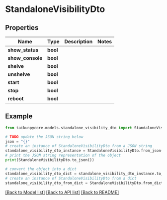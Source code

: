 # StandaloneVisibilityDto


## Properties

Name | Type | Description | Notes
------------ | ------------- | ------------- | -------------
**show_status** | **bool** |  | 
**show_console** | **bool** |  | 
**shelve** | **bool** |  | 
**unshelve** | **bool** |  | 
**start** | **bool** |  | 
**stop** | **bool** |  | 
**reboot** | **bool** |  | 

## Example

```python
from taikunpycore.models.standalone_visibility_dto import StandaloneVisibilityDto

# TODO update the JSON string below
json = "{}"
# create an instance of StandaloneVisibilityDto from a JSON string
standalone_visibility_dto_instance = StandaloneVisibilityDto.from_json(json)
# print the JSON string representation of the object
print(StandaloneVisibilityDto.to_json())

# convert the object into a dict
standalone_visibility_dto_dict = standalone_visibility_dto_instance.to_dict()
# create an instance of StandaloneVisibilityDto from a dict
standalone_visibility_dto_from_dict = StandaloneVisibilityDto.from_dict(standalone_visibility_dto_dict)
```
[[Back to Model list]](../README.md#documentation-for-models) [[Back to API list]](../README.md#documentation-for-api-endpoints) [[Back to README]](../README.md)


